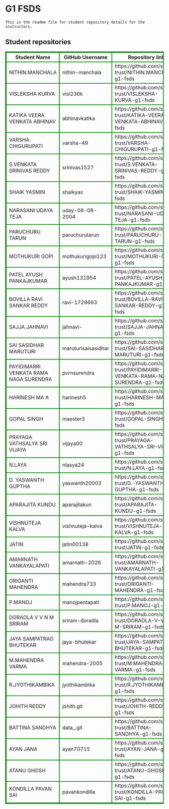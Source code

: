 # G1 FSDS
    This is the readme file for student repository details for the instructors.
## Student repositories 
<table style="border : 2px solid green; width:100%;">
<tr >
<th style="border : 2px solid green;">Student Name</th>
<th style="border : 2px solid green;">GitHub Username</th>
<th style="border : 2px solid green;">Repository link</th>
</tr>
<tr style="border : 2px solid green;">
<td style="border : 2px solid green;">NITHIN.MANCHALA</td> 

<td style="border : 2px solid green;">nithin-manchala</td> 

<td style="border : 2px solid green;">https://github.com/sure-trust/NITHIN.MANCHALA-g1-fsds</td> 
</tr>

<tr style="border : 2px solid green;">
<td style="border : 2px solid green;">VISLEKSHA KURVA</td> 

<td style="border : 2px solid green;">visl236k</td> 

<td style="border : 2px solid green;">https://github.com/sure-trust/VISLEKSHA-KURVA-g1-fsds</td> 
</tr>

<tr style="border : 2px solid green;">
<td style="border : 2px solid green;">KATIKA VEERA VENKATA ABHINAV</td> 

<td style="border : 2px solid green;">abhinavkatika</td> 

<td style="border : 2px solid green;">https://github.com/sure-trust/KATIKA-VEERA-VENKATA-ABHINAV-g1-fsds</td> 
</tr>

<tr style="border : 2px solid green;">
<td style="border : 2px solid green;">VARSHA CHIGURUPATI</td> 

<td style="border : 2px solid green;">varsha-49</td> 

<td style="border : 2px solid green;">https://github.com/sure-trust/VARSHA-CHIGURUPATI-g1-fsds</td> 
</tr>

<tr style="border : 2px solid green;">
<td style="border : 2px solid green;">S.VENKATA SRINIVAS REDDY</td> 

<td style="border : 2px solid green;">srinivas1527</td> 

<td style="border : 2px solid green;">https://github.com/sure-trust/S.VENKATA-SRINIVAS-REDDY-g1-fsds</td> 
</tr>

<tr style="border : 2px solid green;">
<td style="border : 2px solid green;">SHAIK YASMIN</td> 

<td style="border : 2px solid green;">shaikyas</td> 

<td style="border : 2px solid green;">https://github.com/sure-trust/SHAIK-YASMIN-g1-fsds</td> 
</tr>

<tr style="border : 2px solid green;">
<td style="border : 2px solid green;">NARASANI UDAYA TEJA</td> 

<td style="border : 2px solid green;">uday-08-08-2004</td> 

<td style="border : 2px solid green;">https://github.com/sure-trust/NARASANI-UDAYA-TEJA-g1-fsds</td> 
</tr>

<tr style="border : 2px solid green;">
<td style="border : 2px solid green;">PARUCHURU TARUN</td> 

<td style="border : 2px solid green;">paruchurutarun</td> 

<td style="border : 2px solid green;">https://github.com/sure-trust/PARUCHURU-TARUN-g1-fsds</td> 
</tr>

<tr style="border : 2px solid green;">
<td style="border : 2px solid green;">MOTHUKURI GOPI</td> 

<td style="border : 2px solid green;">mothukurigopi123</td> 

<td style="border : 2px solid green;">https://github.com/sure-trust/MOTHUKURI-GOPI-g1-fsds</td> 
</tr>

<tr style="border : 2px solid green;">
<td style="border : 2px solid green;">PATEL AYUSH PANKAJKUMAR</td> 

<td style="border : 2px solid green;">ayush131954</td> 

<td style="border : 2px solid green;">https://github.com/sure-trust/PATEL-AYUSH-PANKAJKUMAR-g1-fsds</td> 
</tr>

<tr style="border : 2px solid green;">
<td style="border : 2px solid green;">BOVILLA RAVI SANKAR REDDY</td> 

<td style="border : 2px solid green;">ravi-1729663</td> 

<td style="border : 2px solid green;">https://github.com/sure-trust/BOVILLA-RAVI-SANKAR-REDDY-g1-fsds</td> 
</tr>

<tr style="border : 2px solid green;">
<td style="border : 2px solid green;">SAJJA JAHNAVI</td> 

<td style="border : 2px solid green;">jahnavi-</td> 

<td style="border : 2px solid green;">https://github.com/sure-trust/SAJJA-JAHNAVI-g1-fsds</td> 
</tr>

<tr style="border : 2px solid green;">
<td style="border : 2px solid green;">SAI SASIDHAR MARUTURI</td> 

<td style="border : 2px solid green;">maruturisaisasidhar</td> 

<td style="border : 2px solid green;">https://github.com/sure-trust/SAI-SASIDHAR-MARUTURI-g1-fsds</td> 
</tr>

<tr style="border : 2px solid green;">
<td style="border : 2px solid green;">PAYIDIMARRI VENKATA RAMA NAGA SURENDRA</td> 

<td style="border : 2px solid green;">pvrnsurendra</td> 

<td style="border : 2px solid green;">https://github.com/sure-trust/PAYIDIMARRI-VENKATA-RAMA-NAGA-SURENDRA-g1-fsds</td> 
</tr>

<tr style="border : 2px solid green;">
<td style="border : 2px solid green;">HARINESH MA A</td> 

<td style="border : 2px solid green;">harinesh5</td> 

<td style="border : 2px solid green;">https://github.com/sure-trust/HARINESH-MA-A-g1-fsds</td> 
</tr>

<tr style="border : 2px solid green;">
<td style="border : 2px solid green;">GOPAL SINGH</td> 

<td style="border : 2px solid green;">maester3</td> 

<td style="border : 2px solid green;">https://github.com/sure-trust/GOPAL-SINGH-g1-fsds</td> 
</tr>

<tr style="border : 2px solid green;">
<td style="border : 2px solid green;">PRAYAGA VATHSALYA SRI VIJAYA</td> 

<td style="border : 2px solid green;">vijaya00</td> 

<td style="border : 2px solid green;">https://github.com/sure-trust/PRAYAGA-VATHSALYA-SRI-VIJAYA-g1-fsds</td> 
</tr>

<tr style="border : 2px solid green;">
<td style="border : 2px solid green;">N.LAYA</td> 

<td style="border : 2px solid green;">nlasya24</td> 

<td style="border : 2px solid green;">https://github.com/sure-trust/N.LAYA-g1-fsds</td> 
</tr>

<tr style="border : 2px solid green;">
<td style="border : 2px solid green;">D. YASWANTH GUPTHA</td> 

<td style="border : 2px solid green;">yaswanth20003</td> 

<td style="border : 2px solid green;">https://github.com/sure-trust/D.-YASWANTH-GUPTHA-g1-fsds</td> 
</tr>

<tr style="border : 2px solid green;">
<td style="border : 2px solid green;">APARAJITA KUNDU</td> 

<td style="border : 2px solid green;">aparajitakun</td> 

<td style="border : 2px solid green;">https://github.com/sure-trust/APARAJITA-KUNDU-g1-fsds</td> 
</tr>

<tr style="border : 2px solid green;">
<td style="border : 2px solid green;">VISHNUTEJA KALVA</td> 

<td style="border : 2px solid green;">vishnuteja-kalva</td> 

<td style="border : 2px solid green;">https://github.com/sure-trust/VISHNUTEJA-KALVA-g1-fsds</td> 
</tr>

<tr style="border : 2px solid green;">
<td style="border : 2px solid green;">JATIN</td> 

<td style="border : 2px solid green;">jatin00138</td> 

<td style="border : 2px solid green;">https://github.com/sure-trust/JATIN-g1-fsds</td> 
</tr>

<tr style="border : 2px solid green;">
<td style="border : 2px solid green;">AMARNATH VANKAYALAPATI</td> 

<td style="border : 2px solid green;">amarnath-2026</td> 

<td style="border : 2px solid green;">https://github.com/sure-trust/AMARNATH-VANKAYALAPATI-g1-fsds</td> 
</tr>

<tr style="border : 2px solid green;">
<td style="border : 2px solid green;">ORIGANTI MAHENDRA</td> 

<td style="border : 2px solid green;">mahendra733</td> 

<td style="border : 2px solid green;">https://github.com/sure-trust/ORIGANTI-MAHENDRA-g1-fsds</td> 
</tr>

<tr style="border : 2px solid green;">
<td style="border : 2px solid green;">P.MANOJ</td> 

<td style="border : 2px solid green;">manojpentapati</td> 

<td style="border : 2px solid green;">https://github.com/sure-trust/P.MANOJ-g1-fsds</td> 
</tr>

<tr style="border : 2px solid green;">
<td style="border : 2px solid green;">DORADLA V V N M SRIRAM</td> 

<td style="border : 2px solid green;">sriram-doradla</td> 

<td style="border : 2px solid green;">https://github.com/sure-trust/DORADLA-V-V-N-M-SRIRAM-g1-fsds</td> 
</tr>

<tr style="border : 2px solid green;">
<td style="border : 2px solid green;">JAYA SAMPATRAO BHUTEKAR</td> 

<td style="border : 2px solid green;">jaya-bhutekar</td> 

<td style="border : 2px solid green;">https://github.com/sure-trust/JAYA-SAMPATRAO-BHUTEKAR-g1-fsds</td> 
</tr>

<tr style="border : 2px solid green;">
<td style="border : 2px solid green;">M.MAHENDRA VARMA</td> 

<td style="border : 2px solid green;">mahendra-2005</td> 

<td style="border : 2px solid green;">https://github.com/sure-trust/M.MAHENDRA-VARMA-g1-fsds</td> 
</tr>

<tr style="border : 2px solid green;">
<td style="border : 2px solid green;">R.JYOTHIKAMBIKA</td> 

<td style="border : 2px solid green;">jyothikambika</td> 

<td style="border : 2px solid green;">https://github.com/sure-trust/R.JYOTHIKAMBIKA-g1-fsds</td> 
</tr>

<tr style="border : 2px solid green;">
<td style="border : 2px solid green;">JOHITH REDDY</td> 

<td style="border : 2px solid green;">johith.git</td> 

<td style="border : 2px solid green;">https://github.com/sure-trust/JOHITH-REDDY-g1-fsds</td> 
</tr>

<tr style="border : 2px solid green;">
<td style="border : 2px solid green;">BATTINA SANDHYA</td> 

<td style="border : 2px solid green;">data_.git</td> 

<td style="border : 2px solid green;">https://github.com/sure-trust/BATTINA-SANDHYA-g1-fsds</td> 
</tr>

<tr style="border : 2px solid green;">
<td style="border : 2px solid green;">AYAN JANA</td> 

<td style="border : 2px solid green;">ayan70715</td> 

<td style="border : 2px solid green;">https://github.com/sure-trust/AYAN-JANA-g1-fsds</td> 
</tr>

<tr style="border : 2px solid green;">
<td style="border : 2px solid green;">ATANU GHOSH</td> 

<td style="border : 2px solid green;"></td> 

<td style="border : 2px solid green;">https://github.com/sure-trust/ATANU-GHOSH-g1-fsds</td> 
</tr>

<tr style="border : 2px solid green;">
<td style="border : 2px solid green;">KONDILLA PAVAN SAI</td> 

<td style="border : 2px solid green;">pavankondilla</td> 

<td style="border : 2px solid green;">https://github.com/sure-trust/KONDILLA-PAVAN-SAI-g1-fsds</td> 
</tr>
